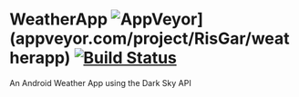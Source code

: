 # WeatherApp ![AppVeyor](https://img.shields.io/appveyor/ci/RisGar/weatherapp)](appveyor.com/project/RisGar/weatherapp) [![Build Status](https://travis-ci.com/RisGar/WeatherApp.svg?branch=master)](https://travis-ci.com/RisGar/WeatherApp) 
An Android Weather App using the Dark Sky API
